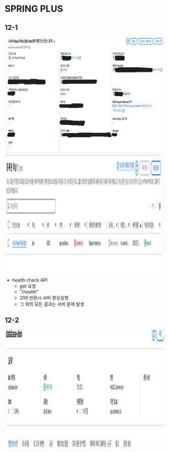 # SPRING PLUS

## 12-1
<img src="image/1-1-1.png" whidth="700" height="370">
<img src="image/1-2.png" whidth="700" height="370">

* health check API
  * get 요청
  * "/health"
  * 200 반환시 서버 정상실행
  * 그 외의 모든 결과는 서버 문제 발생


## 12-2
<img src="image/2-1.png" whidth="700" height="370">